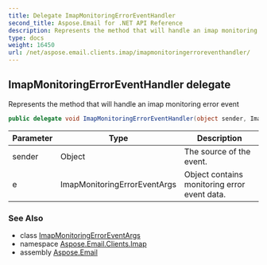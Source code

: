 ```yaml
---
title: Delegate ImapMonitoringErrorEventHandler
second_title: Aspose.Email for .NET API Reference
description: Represents the method that will handle an imap monitoring error event
type: docs
weight: 16450
url: /net/aspose.email.clients.imap/imapmonitoringerroreventhandler/
---
```

## ImapMonitoringErrorEventHandler delegate

Represents the method that will handle an imap monitoring error event

```csharp
public delegate void ImapMonitoringErrorEventHandler(object sender, ImapMonitoringErrorEventArgs e);
```

| Parameter | Type | Description |
| --- | --- | --- |
| sender | Object | The source of the event. |
| e | ImapMonitoringErrorEventArgs | Object contains monitoring error event data. |

### See Also

* class [ImapMonitoringErrorEventArgs](../imapmonitoringerroreventargs/)
* namespace [Aspose.Email.Clients.Imap](../../aspose.email.clients.imap/)
* assembly [Aspose.Email](../../)


